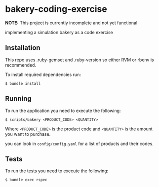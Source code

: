 # bakery-coding-exercise
**NOTE:** This project is currently incomplete and not yet functional

implementing a simulation bakery as a code exercise

## Installation

This repo uses .ruby-gemset and .ruby-version so either RVM or rbenv is recommended.

To install required dependencies run:

```
$ bundle install
```

## Running
To run the application you need to execute the following:

```
$ scripts/bakery <PRODUCT_CODE> <QUANTITY>
```

Where `<PRODUCT_CODE>` is the product code and `<QUANTITY>` is the amount you want to purchase.

you can look in `config/config.yaml` for a list of products and their codes.

## Tests

To run the tests you need to execute the following:

```
$ bundle exec rspec
```
